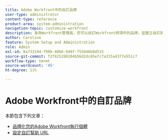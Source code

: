 ```yaml
---
title: Adobe Workfront中的自訂品牌
user-type: administrator
content-type: reference
product-area: system-administration
navigation-topic: customize-workfront
description: 身為Workfront管理員，您可以自訂Workfront例項中的品牌，並建立自訂說明URL。
author: Caroline
feature: System Setup and Administration
role: Admin
exl-id: 8a733194-f99b-4066-949f-755046b8d515
source-git-commit: f2f825280204b56d2dc85efc7a315a4377e551c7
workflow-type: tm+mt
source-wordcount: '45'
ht-degree: 11%

---
```


# Adobe Workfront中的自訂品牌

本節包含下列文章：

* [品牌化您的Adobe Workfront執行個體](../../../administration-and-setup/customize-workfront/brand-workfront/brand-your-workfront-instance.md)
* [設定自訂幫助 URL](../../../administration-and-setup/customize-workfront/brand-workfront/configure-custom-help-url.md)
